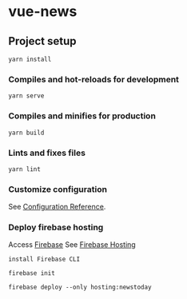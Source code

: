# vue-news

## Project setup

```
yarn install
```

### Compiles and hot-reloads for development

```
yarn serve
```

### Compiles and minifies for production

```
yarn build
```

### Lints and fixes files

```
yarn lint
```

### Customize configuration

See [Configuration Reference](https://cli.vuejs.org/config/).

### Deploy firebase hosting

Access [Firebase](https://console.firebase.google.com/u/0/)
See [Firebase Hosting](https://firebase.google.com/docs/hosting/quickstart?authuser=0)

```
install Firebase CLI
```

```
firebase init
```

```
firebase deploy --only hosting:newstoday
```
